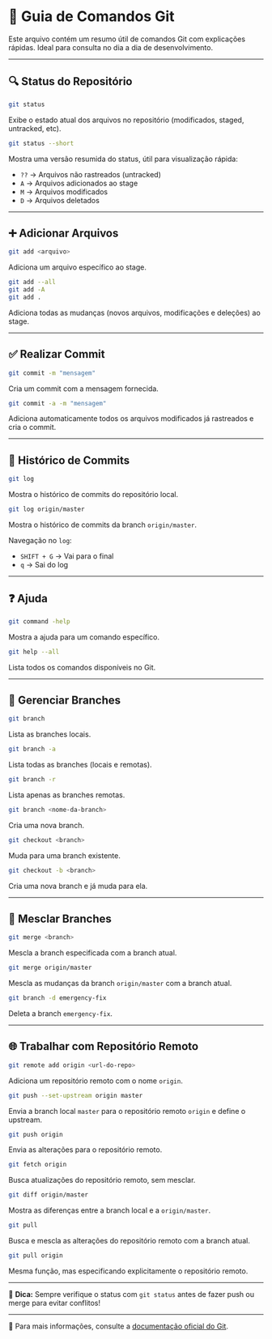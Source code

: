 # 📘 Guia de Comandos Git

Este arquivo contém um resumo útil de comandos Git com explicações rápidas. Ideal para consulta no dia a dia de desenvolvimento.

---

## 🔍 Status do Repositório

```bash
git status
```
Exibe o estado atual dos arquivos no repositório (modificados, staged, untracked, etc).

```bash
git status --short
```
Mostra uma versão resumida do status, útil para visualização rápida:
- `??` → Arquivos não rastreados (untracked)
- `A`  → Arquivos adicionados ao stage
- `M`  → Arquivos modificados
- `D`  → Arquivos deletados

---

## ➕ Adicionar Arquivos

```bash
git add <arquivo>
```
Adiciona um arquivo específico ao stage.

```bash
git add --all
git add -A
git add .
```
Adiciona todas as mudanças (novos arquivos, modificações e deleções) ao stage.

---

## ✅ Realizar Commit

```bash
git commit -m "mensagem"
```
Cria um commit com a mensagem fornecida.

```bash
git commit -a -m "mensagem"
```
Adiciona automaticamente todos os arquivos modificados já rastreados e cria o commit.

---

## 📜 Histórico de Commits

```bash
git log
```
Mostra o histórico de commits do repositório local.

```bash
git log origin/master
```
Mostra o histórico de commits da branch `origin/master`.

Navegação no `log`:
- `SHIFT + G` → Vai para o final
- `q` → Sai do log

---

## ❓ Ajuda

```bash
git command -help
```
Mostra a ajuda para um comando específico.

```bash
git help --all
```
Lista todos os comandos disponíveis no Git.

---

## 🌿 Gerenciar Branches

```bash
git branch
```
Lista as branches locais.

```bash
git branch -a
```
Lista todas as branches (locais e remotas).

```bash
git branch -r
```
Lista apenas as branches remotas.

```bash
git branch <nome-da-branch>
```
Cria uma nova branch.

```bash
git checkout <branch>
```
Muda para uma branch existente.

```bash
git checkout -b <branch>
```
Cria uma nova branch e já muda para ela.

---

## 🔀 Mesclar Branches

```bash
git merge <branch>
```
Mescla a branch especificada com a branch atual.

```bash
git merge origin/master
```
Mescla as mudanças da branch `origin/master` com a branch atual.

```bash
git branch -d emergency-fix
```
Deleta a branch `emergency-fix`.

---

## 🌐 Trabalhar com Repositório Remoto

```bash
git remote add origin <url-do-repo>
```
Adiciona um repositório remoto com o nome `origin`.

```bash
git push --set-upstream origin master
```
Envia a branch local `master` para o repositório remoto `origin` e define o upstream.

```bash
git push origin
```
Envia as alterações para o repositório remoto.

```bash
git fetch origin
```
Busca atualizações do repositório remoto, sem mesclar.

```bash
git diff origin/master
```
Mostra as diferenças entre a branch local e a `origin/master`.

```bash
git pull
```
Busca e mescla as alterações do repositório remoto com a branch atual.

```bash
git pull origin
```
Mesma função, mas especificando explicitamente o repositório remoto.

---

📌 **Dica:** Sempre verifique o status com `git status` antes de fazer push ou merge para evitar conflitos!

---

🧠 Para mais informações, consulte a [documentação oficial do Git](https://git-scm.com/doc).

